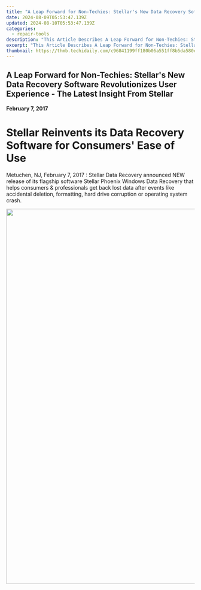 ```yaml
---
title: "A Leap Forward for Non-Techies: Stellar's New Data Recovery Software Revolutionizes User Experience - The Latest Insight From Stellar"
date: 2024-08-09T05:53:47.139Z
updated: 2024-08-10T05:53:47.139Z
categories:
  - repair-tools
description: "This Article Describes A Leap Forward for Non-Techies: Stellar's New Data Recovery Software Revolutionizes User Experience - The Latest Insight From Stellar"
excerpt: "This Article Describes A Leap Forward for Non-Techies: Stellar's New Data Recovery Software Revolutionizes User Experience - The Latest Insight From Stellar"
thumbnail: https://thmb.techidaily.com/c96841199ff180b06a551ff8b5da580eafb5a9f0013849780e2ea631a72bda1d.jpg
---
```


## A Leap Forward for Non-Techies: Stellar's New Data Recovery Software Revolutionizes User Experience - The Latest Insight From Stellar

**February 7, 2017**

# **Stellar Reinvents its Data Recovery Software for Consumers' Ease of Use**

Metuchen, NJ, February 7, 2017 : Stellar Data Recovery announced NEW release of its flagship software Stellar Phoenix Windows Data Recovery that helps consumers & professionals get back lost data after events like accidental deletion, formatting, hard drive corruption or operating system crash.


<ins class="adsbygoogle"
     style="display:block"
     data-ad-format="autorelaxed"
     data-ad-client="ca-pub-7571918770474297"
     data-ad-slot="1223367746"></ins>



<ins class="adsbygoogle"
     style="display:block"
     data-ad-client="ca-pub-7571918770474297"
     data-ad-slot="8358498916"
     data-ad-format="auto"
     data-full-width-responsive="true"></ins>



<!-- affiliate ads begin -->
<a href="https://lightailing.sjv.io/c/5597632/1725213/17190" target="_top" id="1725213"><img src="//a.impactradius-go.com/display-ad/17190-1725213" border="0" alt="" width="1000" height="1000"/></a><img height="0" width="0" src="https://imp.pxf.io/i/5597632/1725213/17190" style="position:absolute;visibility:hidden;" border="0" />
<!-- affiliate ads end -->

